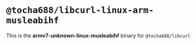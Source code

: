 # `@tocha688/libcurl-linux-arm-musleabihf`

This is the **armv7-unknown-linux-musleabihf** binary for `@tocha688/libcurl`
